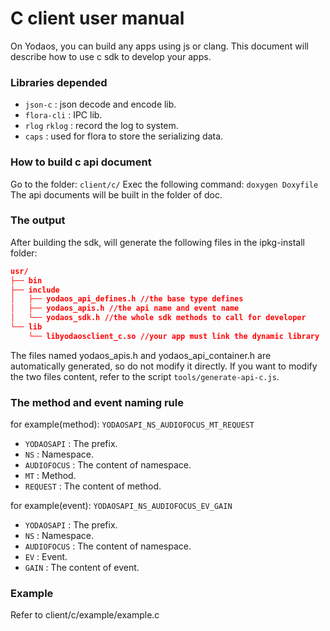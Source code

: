 # C client user manual

On Yodaos, you can build any apps using js or clang. This document will describe how to use c sdk to develop your apps.

### Libraries depended

- `json-c` : json decode and encode lib.
- `flora-cli` : IPC lib.
- `rlog` `rklog` : record the log to system.
- `caps` : used for flora to store the serializing data.

### How to build c api document

Go to the folder: 
`client/c/`
Exec the following command:
`doxygen Doxyfile`
The api documents will be built in the folder of doc.

### The output 

After building the sdk, will generate the following files in the ipkg-install folder:

```json
usr/
├── bin
├── include
│   ├── yodaos_api_defines.h //the base type defines
│   ├── yodaos_apis.h //the api name and event name
│   └── yodaos_sdk.h //the whole sdk methods to call for developer
└── lib
    └── libyodaosclient_c.so //your app must link the dynamic library
```

The files named yodaos_apis.h and yodaos_api_container.h are automatically generated, so do not modify it directly.
If you want to modify the two files content, refer to the script `tools/generate-api-c.js`.
### The method and event naming rule
for example(method):
`YODAOSAPI_NS_AUDIOFOCUS_MT_REQUEST`
- `YODAOSAPI` : The prefix.
- `NS` : Namespace.
- `AUDIOFOCUS` : The content of namespace.
- `MT` : Method.
- `REQUEST` : The content of method.
  
for example(event):
`YODAOSAPI_NS_AUDIOFOCUS_EV_GAIN`
- `YODAOSAPI` : The prefix.
- `NS` : Namespace.
- `AUDIOFOCUS` : The content of namespace.
- `EV` : Event.
- `GAIN` : The content of event.

### Example

Refer to client/c/example/example.c